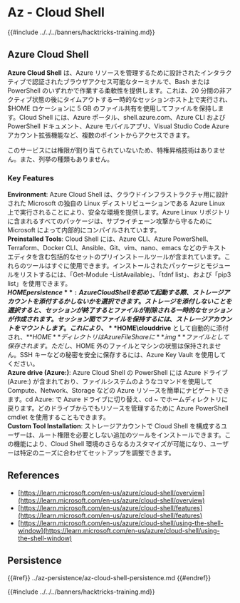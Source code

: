 # Az - Cloud Shell

{{#include ../../../banners/hacktricks-training.md}}

## Azure Cloud Shell

**Azure Cloud Shell** は、Azure リソースを管理するために設計されたインタラクティブで認証されたブラウザアクセス可能なターミナルで、Bash または PowerShell のいずれかで作業する柔軟性を提供します。これは、20 分間の非アクティブ状態の後にタイムアウトする一時的なセッションホスト上で実行され、$HOME ロケーションに 5 GB のファイル共有を使用してファイルを保持します。Cloud Shell には、Azure ポータル、shell.azure.com、Azure CLI および PowerShell ドキュメント、Azure モバイルアプリ、Visual Studio Code Azure アカウント拡張機能など、複数のポイントからアクセスできます。

このサービスには権限が割り当てられていないため、特権昇格技術はありません。また、列挙の種類もありません。

### Key Features

**Environment**: Azure Cloud Shell は、クラウドインフラストラクチャ用に設計された Microsoft の独自の Linux ディストリビューションである Azure Linux 上で実行されることにより、安全な環境を提供します。Azure Linux リポジトリに含まれるすべてのパッケージは、サプライチェーン攻撃から守るために Microsoft によって内部的にコンパイルされています。  
**Preinstalled Tools**: Cloud Shell には、Azure CLI、Azure PowerShell、Terraform、Docker CLI、Ansible、Git、vim、nano、emacs などのテキストエディタを含む包括的なセットのプリインストールツールが含まれています。これらのツールはすぐに使用できます。インストールされたパッケージとモジュールをリストするには、「Get-Module -ListAvailable」、「tdnf list」、および「pip3 list」を使用できます。  
**$HOME persistence**: Azure Cloud Shell を初めて起動する際、ストレージアカウントを添付するかしないかを選択できます。ストレージを添付しないことを選択すると、セッションが終了するとファイルが削除される一時的なセッションが作成されます。セッション間でファイルを保持するには、ストレージアカウントをマウントします。これにより、**$HOME\clouddrive** として自動的に添付され、**$HOME** ディレクトリは Azure File Share に **.img** ファイルとして保存されます。ただし、$HOME 外のファイルとマシンの状態は保持されません。SSH キーなどの秘密を安全に保存するには、Azure Key Vault を使用してください。  
**Azure drive (Azure:)**: Azure Cloud Shell の PowerShell には Azure ドライブ (Azure:) が含まれており、ファイルシステムのようなコマンドを使用して Compute、Network、Storage などの Azure リソースを簡単にナビゲートできます。cd Azure: で Azure ドライブに切り替え、cd ~ でホームディレクトリに戻ります。どのドライブからでもリソースを管理するために Azure PowerShell cmdlet を使用することもできます。  
**Custom Tool Installation**: ストレージアカウントで Cloud Shell を構成するユーザーは、ルート権限を必要としない追加のツールをインストールできます。この機能により、Cloud Shell 環境のさらなるカスタマイズが可能になり、ユーザーは特定のニーズに合わせてセットアップを調整できます。

## References

- [https://learn.microsoft.com/en-us/azure/cloud-shell/overview](https://learn.microsoft.com/en-us/azure/cloud-shell/overview)
- [https://learn.microsoft.com/en-us/azure/cloud-shell/features](https://learn.microsoft.com/en-us/azure/cloud-shell/features)
- [https://learn.microsoft.com/en-us/azure/cloud-shell/using-the-shell-window](https://learn.microsoft.com/en-us/azure/cloud-shell/using-the-shell-window)

## Persistence

{{#ref}}
../az-persistence/az-cloud-shell-persistence.md
{{#endref}}

{{#include ../../../banners/hacktricks-training.md}}
